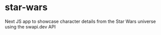 # star-wars
Next JS app to showcase character details from the Star Wars universe using the swapi.dev API
